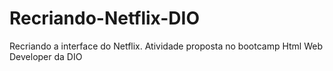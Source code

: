 # Recriando-Netflix-DIO
Recriando a interface do Netflix. Atividade proposta no bootcamp Html Web Developer da DIO
